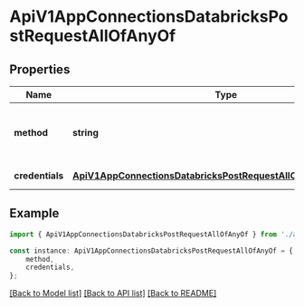 # ApiV1AppConnectionsDatabricksPostRequestAllOfAnyOf


## Properties

Name | Type | Description | Notes
------------ | ------------- | ------------- | -------------
**method** | **string** | The method used to authenticate with Databricks. | [default to undefined]
**credentials** | [**ApiV1AppConnectionsDatabricksPostRequestAllOfAnyOfCredentials**](ApiV1AppConnectionsDatabricksPostRequestAllOfAnyOfCredentials.md) |  | [default to undefined]

## Example

```typescript
import { ApiV1AppConnectionsDatabricksPostRequestAllOfAnyOf } from './api';

const instance: ApiV1AppConnectionsDatabricksPostRequestAllOfAnyOf = {
    method,
    credentials,
};
```

[[Back to Model list]](../README.md#documentation-for-models) [[Back to API list]](../README.md#documentation-for-api-endpoints) [[Back to README]](../README.md)
